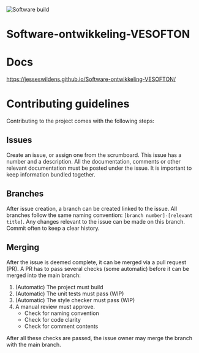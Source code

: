 ![Software build](https://github.com/JesseSwildens/Software-ontwikkeling-VESOFTON/actions/workflows/main.yml/badge.svg?branch=main)

# Software-ontwikkeling-VESOFTON

# Docs
https://jesseswildens.github.io/Software-ontwikkeling-VESOFTON/

# Contributing guidelines
Contributing to the project comes with the following steps:

## Issues
Create an issue, or assign one from the scrumboard. This issue has a number and a description. All the documentation, comments or other relevant documentation must be posted under the issue. It is important to keep information bundled together.

## Branches
After issue creation, a branch can be created linked to the issue. All branches follow the same naming convention: `[branch number]-[relevant title]`. Any changes relevant to the issue can be made on this branch. Commit often to keep a clear history.

## Merging
After the issue is deemed complete, it can be merged via a pull request (PR). A PR has to pass several  checks (some automatic) before it can be merged into the main branch:

1. (Automatic) The project must build
2. (Automatic) The unit tests must pass (WIP)
3. (Automatic) The style checker must pass (WIP)
4. A manual review must approve.
    - Check for naming convention
    - Check for code clarity
    - Check for comment contents

After all these checks are passed, the issue owner may merge the branch with the main branch.

